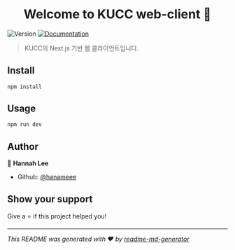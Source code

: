 <h1 align="center">Welcome to KUCC web-client 👋</h1>
<p>
  <img alt="Version" src="https://img.shields.io/badge/version-1.0.0-blue.svg?cacheSeconds=2592000" />
  <a href="https://www.notion.so/KUCC-6809a00f92c44e6ebf8e5c5c55ed4b41" target="_blank">
    <img alt="Documentation" src="https://img.shields.io/badge/documentation-yes-brightgreen.svg" />
  </a>
</p>

> KUCC의 Next.js 기반 웹 클라이언트입니다.

## Install

```sh
npm install
```

## Usage

```sh
npm run dev
```

## Author

👤 **Hannah Lee**

* Github: [@hanameee](https://github.com/hanameee)

## Show your support

Give a ⭐️ if this project helped you!

***
_This README was generated with ❤️ by [readme-md-generator](https://github.com/kefranabg/readme-md-generator)_